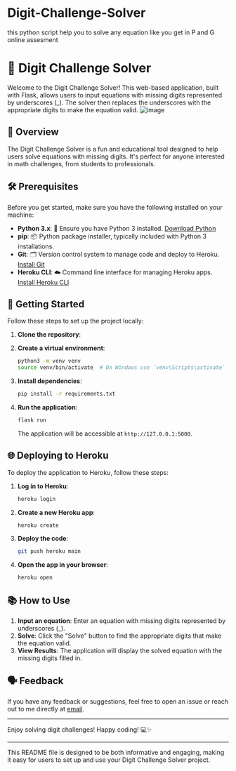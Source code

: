 # Digit-Challenge-Solver
this python script help you to solve any equation like you get in P and G online assesment





# 🧮 Digit Challenge Solver

Welcome to the Digit Challenge Solver! This web-based application, built with Flask, allows users to input equations with missing digits represented by underscores (_). The solver then replaces the underscores with the appropriate digits to make the equation valid. 
![image](https://github.com/user-attachments/assets/7dff9a7e-a75d-4587-a045-210c5640278b)



## 📜 Overview

The Digit Challenge Solver is a fun and educational tool designed to help users solve equations with missing digits. It's perfect for anyone interested in math challenges, from students to professionals. 

## 🛠️ Prerequisites

Before you get started, make sure you have the following installed on your machine:

- **Python 3.x**: 🐍 Ensure you have Python 3 installed. [Download Python](https://www.python.org/downloads/)
- **pip**: 📦 Python package installer, typically included with Python 3 installations.
- **Git**: 🗂️ Version control system to manage code and deploy to Heroku. [Install Git](https://git-scm.com/)
- **Heroku CLI**: ☁️ Command line interface for managing Heroku apps. [Install Heroku CLI](https://devcenter.heroku.com/articles/heroku-cli)

## 🚀 Getting Started

Follow these steps to set up the project locally:

1. **Clone the repository**:
  

2. **Create a virtual environment**:
   ```bash
   python3 -m venv venv
   source venv/bin/activate  # On Windows use `venv\Scripts\activate`
   ```

3. **Install dependencies**:
   ```bash
   pip install -r requirements.txt
   ```

4. **Run the application**:
   ```bash
   flask run
   ```
   The application will be accessible at `http://127.0.0.1:5000`.

## 🌐 Deploying to Heroku

To deploy the application to Heroku, follow these steps:

1. **Log in to Heroku**:
   ```bash
   heroku login
   ```

2. **Create a new Heroku app**:
   ```bash
   heroku create
   ```

3. **Deploy the code**:
   ```bash
   git push heroku main
   ```

4. **Open the app in your browser**:
   ```bash
   heroku open
   ```

## 📚 How to Use

1. **Input an equation**: Enter an equation with missing digits represented by underscores (_).
2. **Solve**: Click the "Solve" button to find the appropriate digits that make the equation valid.
3. **View Results**: The application will display the solved equation with the missing digits filled in.



## 🗣️ Feedback

If you have any feedback or suggestions, feel free to open an issue or reach out to me directly at [email](mailto:quote1503@gmail.com).

---

Enjoy solving digit challenges! Happy coding! 💻✨

---

This README file is designed to be both informative and engaging, making it easy for users to set up and use your Digit Challenge Solver project.
